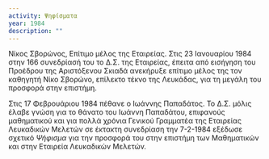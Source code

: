 ```yaml
---
activity: Ψηφίσματα
year: 1984
description: ""
---
```


Νίκος Σβορώνος, Επίτιμο μέλος της Εταιρείας. Στις 23 Ιανουαρίου 1984 στην 166 συνεδρίασή του το Δ.Σ. της Εταιρείας, έπειτα από εισήγηση του Προέδρου της Αριστόξενου Σκιαδά ανεκήρυξε επίτιμο μέλος της τον καθηγητή Νίκο Σβορώνο, επίλεκτο τέκνο της Λευκάδας, για τη μεγάλη του προσφορά στην επιστήμη.

Στις 17 Φεβρουάριου 1984 πέθανε ο Ιωάννης Παπαδάτος. Το Δ.Σ. μόλις έλαβε γνώση για το θάνατο του Ιωάννη Παπαδάτου, επιφανούς μαθηματικού και για πολλά χρόνια Γενικού Γραμματέα της Εταιρείας Λευκαδικών Μελετών σε έκτακτη συνεδρίαση την 7-2-1984 εξέδωσε σχετικό *Ψήφισμα* για την προσφορά του στην επιστήμη των Μαθηματικών και στην Εταιρεία Λευκαδικών Μελετών.

